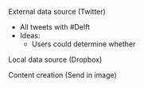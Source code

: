 External data source (Twitter)
- All tweets with #Delft
- Ideas:
  * Users could determine whether 

Local data source (Dropbox)


Content creation (Send in image)
